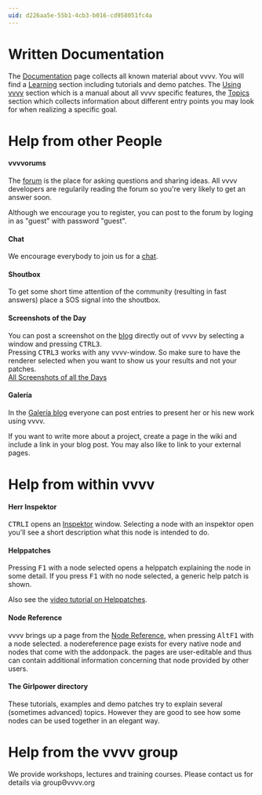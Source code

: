 ```yaml
---
uid: d226aa5e-55b1-4cb3-b016-cd958051fc4a
---
```


# Written Documentation
The [Documentation](xref:fbc5a2de-2925-4242-90d1-1fa3b080140b) page collects all known material about vvvv. You will find a [Learning](xref:9a0247e2-45d6-4c62-a8a3-fd16a6c75fce) section including tutorials and demo patches. The [Using vvvv](xref:76d606f7-a11d-4298-9c57-8364d3d83826) section which is a manual about all vvvv specific features, the [Topics](xref:706e5586-9621-4eb2-ae86-7f4357e11555) section which collects information about different entry points you may look for when realizing a specific goal.   


# Help from other People
#### vvvvorums
The [forum](https://vvvv.org/forums) is the place for asking questions and sharing ideas. All vvvv developers are regularily reading the forum so you're very likely to get an answer soon.    

Although we encourage you to register, you can post to the forum by loging in as "guest" with password "guest".    

#### Chat
We encourage everybody to join us for a [chat](https://vvvv.org/chat).  

#### Shoutbox 
To get some short time attention of the community (resulting in fast answers) place a SOS signal into the shoutbox.   

#### Screenshots of the Day
You can post a screenshot on the [blog](https://vvvv.org/blog) directly out of vvvv by selecting a window and pressing <span class="keyseq"><kbd>CTRL</kbd><kbd>3</kbd></span>.  
Pressing <span class="keyseq"><kbd>CTRL</kbd><kbd>3</kbd></span> works with any vvvv-window. So make sure to have the renderer selected when you want to show us your results and not your patches.   
<a href="https://vvvv.org/blog/26" class="extURL blog" target="_blank">All Screenshots of all the Days</a>   

#### Galería
In the <a href="https://vvvv.org/blog/24" class="extURL blog" target="_blank">Galería blog</a> everyone can post entries to present her or his new work using vvvv.  

If you want to write more about a project, create a page in the wiki and include a link in your blog post. You may also like to link to your external pages.   

# Help from within vvvv
#### Herr Inspektor
<span class="keyseq"><kbd>CTRL</kbd><kbd>I</kbd></span> opens an [Inspektor](xref:9666611a-6f15-4b33-8300-69f56d9ec7d4) window. Selecting a node with an inspektor open you'll see a short description what this node is intended to do.  

#### Helppatches
Pressing <span class="keyseq"><kbd>F1</kbd></span> with a node selected opens a helppatch explaining the node in some detail. If you press <span class="keyseq"><kbd>F1</kbd></span> with no node selected, a generic help patch is shown.  

Also see the [video tutorial on Helppatches](xref:09f00508-01d4-4eac-b6d3-4dace5b00d99#tutorial-12-helpfiles-f1-and-comments).  

#### Node Reference
vvvv brings up a page from the [Node Reference](https://vvvv.org/documentation/node-reference), when pressing <span class="keyseq"><kbd>Alt</kbd><kbd>F1</kbd></span> with a node selected. a nodereference page exists for every native node and nodes that come with the addonpack. the pages are user-editable and thus can contain additional information concerning that node provided by other users.  

#### The Girlpower directory
These tutorials, examples and demo patches try to explain several (sometimes advanced) topics. However they are good to see how some nodes can be used together in an elegant way.  


# Help from the vvvv group
We provide workshops, lectures and training courses. Please contact us for details via groupӘvvvv.org